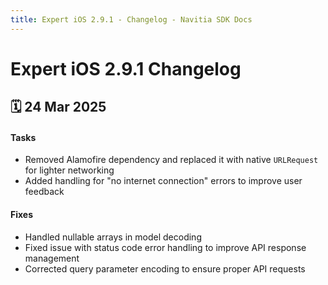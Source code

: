 ```yaml
---
title: Expert iOS 2.9.1 - Changelog - Navitia SDK Docs
---
```


# Expert iOS 2.9.1 Changelog

<h2>🗓 24 Mar 2025</h2>

#### Tasks
- Removed Alamofire dependency and replaced it with native `URLRequest` for lighter networking
- Added handling for "no internet connection" errors to improve user feedback

#### Fixes
- Handled nullable arrays in model decoding
- Fixed issue with status code error handling to improve API response management
- Corrected query parameter encoding to ensure proper API requests
